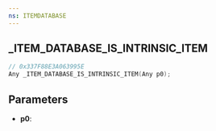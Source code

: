 ```yaml
---
ns: ITEMDATABASE
---
```

## _ITEM_DATABASE_IS_INTRINSIC_ITEM

```c
// 0x337F88E3A063995E
Any _ITEM_DATABASE_IS_INTRINSIC_ITEM(Any p0);
```

## Parameters
* **p0**:
